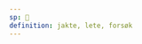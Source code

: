 ```yaml
---
sp: 󱤃
definition: jakte, lete, forsøk
---
```

<!-- - alasa is about actively seeking things and actively trying to acquire something. -->